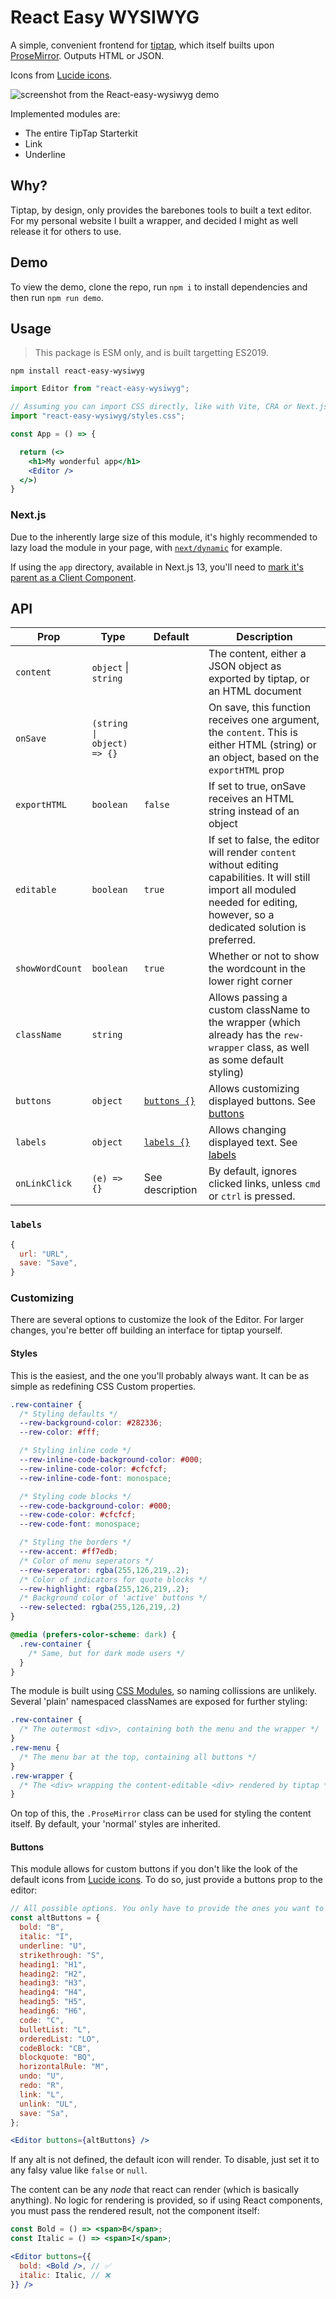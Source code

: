 # React Easy WYSIWYG

A simple, convenient frontend for [tiptap](https://tiptap.dev/), which itself builts upon [ProseMirror](https://prosemirror.net/). Outputs HTML or JSON.

Icons from [Lucide icons](https://lucide.dev/).

![screenshot from the React-easy-wysiwyg demo](demo.png)

Implemented modules are:

- The entire TipTap Starterkit
- Link
- Underline

## Why?

Tiptap, by design, only provides the barebones tools to built a text editor. For my personal website I built a wrapper, and decided I might as well release it for others to use.

## Demo

To view the demo, clone the repo, run `npm i` to install dependencies and then run `npm run demo`.

## Usage

> This package is ESM only, and is built targetting ES2019.

`npm install react-easy-wysiwyg`

```jsx
import Editor from "react-easy-wysiwyg";

// Assuming you can import CSS directly, like with Vite, CRA or Next.js
import "react-easy-wysiwyg/styles.css";

const App = () => {

  return (<>
    <h1>My wonderful app</h1>
    <Editor />
  </>)
}
```

### Next.js

Due to the inherently large size of this module, it's highly recommended to lazy load the module in your page, with [`next/dynamic`](https://nextjs.org/docs/advanced-features/dynamic-import) for example.

If using the `app` directory, available in Next.js 13, you'll need to [mark it's parent as a Client Component](https://beta.nextjs.org/docs/rendering/server-and-client-components#convention).

## API

| Prop            | Type                       | Default                   | Description                                                                                                                                                                         |
| --------------- | -------------------------- | ------------------------- | ----------------------------------------------------------------------------------------------------------------------------------------------------------------------------------- |
| `content`       | `object` \| `string`       |                           | The content, either a JSON object as exported by tiptap, or an HTML document                                                                                                        |
| `onSave`        | `(string \| object) => {}` |                           | On save, this function receives one argument, the `content`. This is either HTML (string) or an object, based on the `exportHTML` prop                                              |
| `exportHTML`    | `boolean`                  | `false`                   | If set to true, onSave receives an HTML string instead of an object                                                                                                                 |
| `editable`      | `boolean`                  | `true`                    | If set to false, the editor will render `content` without editing capabilities. It will still import all moduled needed for editing, however, so a dedicated solution is preferred. |
| `showWordCount` | `boolean`                  | `true`                    | Whether or not to show the wordcount in the lower right corner                                                                                                                      |
| `className`     | `string`                   |                           | Allows passing a custom className to the wrapper (which already has the `rew-wrapper` class, as well as some default styling)                                                       |
| `buttons`       | `object`                   | [`buttons {}` ](#buttons) | Allows customizing displayed buttons. See [buttons](#buttons)                                                                                                                       |
| `labels`        | `object`                   | [`labels {}`](#labels)    | Allows changing displayed text. See [labels](#labels)                                                                                                                               |
| `onLinkClick`   | `(e) => {}`                | See description           | By default, ignores clicked links, unless `cmd` or `ctrl` is pressed.                                                                                                               |

### `labels`

```js
{
  url: "URL",
  save: "Save",
}
```

### Customizing

There are several options to customize the look of the Editor. For larger changes, you're better off building an interface for tiptap yourself.

#### Styles

This is the easiest, and the one you'll probably always want. It can be as simple as redefining CSS Custom properties.

```css
.rew-container {
  /* Styling defaults */
  --rew-background-color: #282336;
  --rew-color: #fff;

  /* Styling inline code */
  --rew-inline-code-background-color: #000;
  --rew-inline-code-color: #cfcfcf;
  --rew-inline-code-font: monospace;

  /* Styling code blocks */
  --rew-code-background-color: #000;
  --rew-code-color: #cfcfcf;
  --rew-code-font: monospace;

  /* Styling the borders */
  --rew-accent: #ff7edb;
  /* Color of menu seperators */
  --rew-seperator: rgba(255,126,219,.2);
  /* Color of indicators for quote blocks */
  --rew-highlight: rgba(255,126,219,.2);
  /* Background color of 'active' buttons */
  --rew-selected: rgba(255,126,219,.2)
}

@media (prefers-color-scheme: dark) {
  .rew-container {
    /* Same, but for dark mode users */
  }
}
```

The module is built using [CSS Modules](https://github.com/css-modules/css-modules), so naming collissions are unlikely. Several 'plain' namespaced classNames are exposed for further styling:

```css
.rew-container {
  /* The outermost <div>, containing both the menu and the wrapper */
}
.rew-menu {
  /* The menu bar at the top, containing all buttons */
}
.rew-wrapper {
  /* The <div> wrapping the content-editable <div> rendered by tiptap */
}
```

On top of this, the `.ProseMirror` class can be used for styling the content itself. By default, your 'normal' styles are inherited.

#### Buttons

This module allows for custom buttons if you don't like the look of the default icons from [Lucide icons](https://lucide.dev/). To do so, just provide a buttons prop to the editor:

```jsx
// All possible options. You only have to provide the ones you want to override.
const altButtons = {
  bold: "B",
  italic: "I",
  underline: "U",
  strikethrough: "S",
  heading1: "H1",
  heading2: "H2",
  heading3: "H3",
  heading4: "H4",
  heading5: "H5",
  heading6: "H6",
  code: "C",
  bulletList: "L",
  orderedList: "LO",
  codeBlock: "CB",
  blockquote: "BQ",
  horizontalRule: "M",
  undo: "U",
  redo: "R",
  link: "L",
  unlink: "UL",
  save: "Sa",
};

<Editor buttons={altButtons} />
```

If any alt is not defined, the default icon will render. To disable, just set it to any falsy value like `false` or `null`.

The content can be any _node_ that react can render (which is basically anything). No logic for rendering is provided, so if using React components, you must pass the rendered result, not the component itself:

```jsx
const Bold = () => <span>B</span>;
const Italic = () => <span>I</span>;

<Editor buttons={{
  bold: <Bold />, // ✅
  italic: Italic, // ❌
}} />
```
